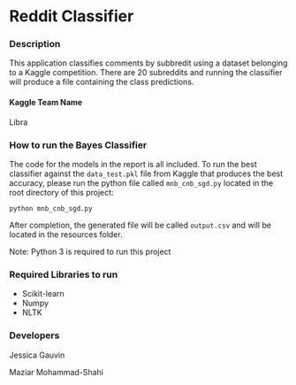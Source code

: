# Reddit Classifier #

### Description ###

This application classifies comments by subbredit using a dataset belonging to a Kaggle competition.
There are 20 subreddits and running the classifier will produce a file containing the class predictions.

#### Kaggle Team Name ####

Libra

### How to run the Bayes Classifier ###

The code for the models in the report is all included. To run the best classifier against the `data_test.pkl` file from Kaggle that produces the best accuracy, 
please run the python file called `mnb_cnb_sgd.py` located in the root directory of this project:
```
python mnb_cnb_sgd.py
```
After completion, the generated file will be called `output.csv` and will be located in the resources folder. 

Note: Python 3 is required to run this project

### Required Libraries to run  ###

- Scikit-learn
- Numpy
- NLTK

### Developers ###

Jessica Gauvin

Maziar Mohammad-Shahi

